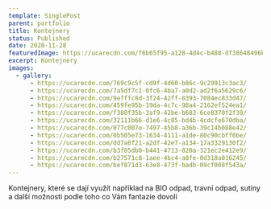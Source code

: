 ```yaml
---
template: SinglePost
parent: portfolio
title: Kontejnery
status: Published
date: 2020-11-28
featuredImage: https://ucarecdn.com/f6b65f95-a128-4d4c-b488-df38648496b2/
excerpt: Kontejnery
images:
  - gallery:
      - https://ucarecdn.com/769c9c5f-cd9f-4d60-b86c-9c29913c3ac3/
      - https://ucarecdn.com/7a5df7c1-0fc6-4ba7-a0d2-ad2f6a5629c6/
      - https://ucarecdn.com/9efffc8d-3f24-42ff-8393-7084ec833d47/
      - https://ucarecdn.com/459fe95b-19da-4c7c-98a4-2162ef524ea1/
      - https://ucarecdn.com/f388f35b-3af9-42be-b683-6ce8370f2f39/
      - https://ucarecdn.com/32111b66-d1e6-4c85-bd4b-4cdcfe670dba/
      - https://ucarecdn.com/077c007e-7497-45b8-a36b-39c14b088e42/
      - https://ucarecdn.com/0b505e73-1634-4111-a1de-80c90cbff0be/
      - https://ucarecdn.com/dd7a8f21-a2df-42e7-a134-17a3329130f2/
      - https://ucarecdn.com/b3f85db0-b441-4713-820a-321ec2e412e9/
      - https://ucarecdn.com/b27571c8-1aee-4bc4-a8fe-0d318a016245/
      - https://ucarecdn.com/bef871d3-63e8-473f-badb-09cf008f543a/
---
```

Kontejnery, které se dají využít například na BIO odpad, travní odpad, sutiny a další možnosti podle toho co Vám fantazie dovolí
